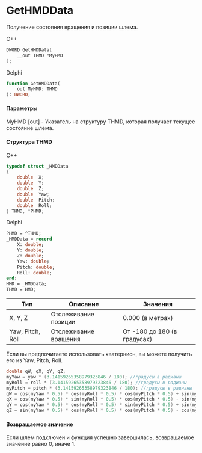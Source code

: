 ﻿# GetHMDData
Получение состояния вращения и позиции шлема.

С++
```c
DWORD GetHMDData(
	__out THMD *MyHMD
);
```

Delphi
```pascal
function GetHMDData(
	out MyHMD: THMD
): DWORD;
```

#### Параметры
MyHMD [out] - Указатель на структуру THMD, которая получает текущее состояние шлема.

#### Структура THMD
C++
```c
typedef struct _HMDData
{
	double	X;
	double	Y;
	double	Z;
	double	Yaw;
	double	Pitch;
	double	Roll;
} THMD, *PHMD;
```

Delphi
```pascal
PHMD = ^THMD;
_HMDData = record
	X: double;
	Y: double;
    Z: double;
    Yaw: double;
    Pitch: double;
    Roll: double;
end;
HMD = _HMDData;
THMD = HMD;
```

| Тип | Описание | Значения |
| ------------- | ------------- | ------------- |
| X, Y, Z | Отслеживание позиции | 0.000 (в метрах) |
| Yaw, Pitch, Roll | Отслеживание вращения | От -180 до 180 (в градусах) |

Если вы предпочитаете использовать кватернион, вы можете получить его из Yaw, Pitch, Roll.
```c
double qW, qX, qY, qZ;
myYaw = yaw * (3.14159265358979323846 / 180); //градусы в радианы
myRoll = roll * (3.14159265358979323846 / 180); //градусы в радианы
myPitch = pitch * (3.14159265358979323846 / 180); //градусы в радианы
qW = cos(myYaw * 0.5) * cos(myRoll * 0.5) * cos(myPitch * 0.5) + sin(myYaw * 0.5) * sin(myRoll * 0.5) * sin(myPitch * 0.5);
qX = cos(myYaw * 0.5) * sin(myRoll * 0.5) * cos(myPitch * 0.5) - sin(myYaw * 0.5) * cos(myRoll * 0.5) * sin(myPitch * 0.5);
qY = cos(myYaw * 0.5) * cos(myRoll * 0.5) * sin(myPitch * 0.5) + sin(myYaw * 0.5) * sin(myRoll * 0.5) * cos(myPitch * 0.5);
qZ = sin(myYaw * 0.5) * cos(myRoll * 0.5) * cos(myPitch * 0.5) - cos(myYaw * 0.5) * sin(myRoll * 0.5) * sin(myPitch * 0.5);
```

#### Возвращаемое значение
Если шлем подключен и функция успешно завершилась, возвращаемое значение равно 0, иначе 1.
